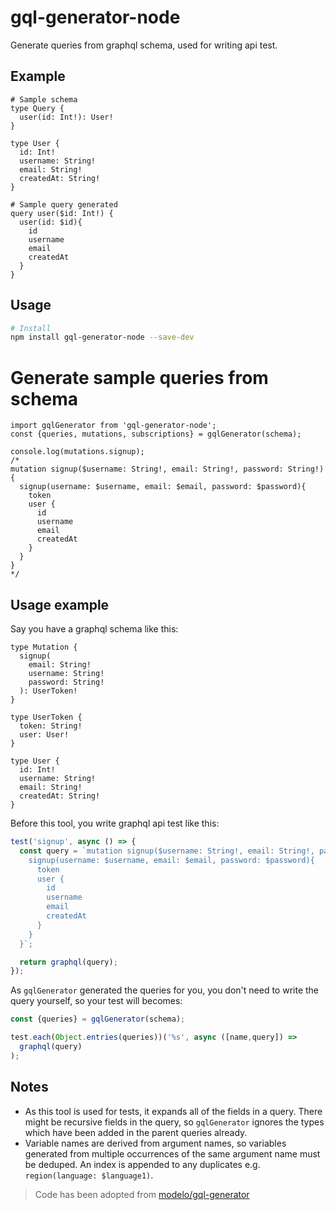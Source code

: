 # gql-generator-node

Generate queries from graphql schema, used for writing api test.

## Example
```gql
# Sample schema
type Query {
  user(id: Int!): User!
}

type User {
  id: Int!
  username: String!
  email: String!
  createdAt: String!
}
```

```gql
# Sample query generated
query user($id: Int!) {
  user(id: $id){
    id
    username
    email
    createdAt
  }
}
```

## Usage
```bash
# Install
npm install gql-generator-node --save-dev 
```

# Generate sample queries from schema
```
import gqlGenerator from 'gql-generator-node';
const {queries, mutations, subscriptions} = gqlGenerator(schema);

console.log(mutations.signup);
/*
mutation signup($username: String!, email: String!, password: String!){
  signup(username: $username, email: $email, password: $password){
    token
    user {
      id
      username
      email
      createdAt
    }
  }
}
*/

```

## Usage example

Say you have a graphql schema like this: 

```gql
type Mutation {
  signup(
    email: String!
    username: String!
    password: String!
  ): UserToken!
}

type UserToken {
  token: String!
  user: User!
}

type User {
  id: Int!
  username: String!
  email: String!
  createdAt: String!
}
```

Before this tool, you write graphql api test like this:

```js
test('signup', async () => {
  const query = `mutation signup($username: String!, email: String!, password: String!){
    signup(username: $username, email: $email, password: $password){
      token
      user {
        id
        username
        email
        createdAt
      }
    }
  }`;

  return graphql(query);
});
```

As `gqlGenerator` generated the queries for you, you don't need to write the query yourself, so your test will becomes:

```js
const {queries} = gqlGenerator(schema);

test.each(Object.entries(queries))('%s', async ([name,query]) => 
  graphql(query)
);
```

## Notes

- As this tool is used for tests, it expands all of the fields in a query. There might be recursive fields in the query, so `gqlGenerator` ignores the types which have been added in the parent queries already.
- Variable names are derived from argument names, so variables generated from multiple occurrences of the same argument name must be deduped. An index is appended to any duplicates e.g. `region(language: $language1)`.

> Code has been adopted from [modelo/gql-generator](https://github.com/modelo/gql-generator)

